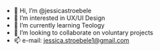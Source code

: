 - 👋 Hi, I’m @jessicastroebele
- 👀 I’m interested in UX/UI Design
- 🌱 I’m currently learning Teology
- 💞️ I’m looking to collaborate on voluntary projects
- 📫 e-mail: jessica.stroebele1@gmail.com

<!---
jessicastroebele/jessicastroebele is a ✨ special ✨ repository because its `README.md` (this file) appears on your GitHub profile.
You can click the Preview link to take a look at your changes.
--->

